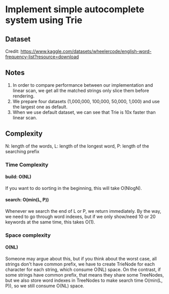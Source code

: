 # Implement simple autocomplete system using Trie

## Dataset

Credit: https://www.kaggle.com/datasets/wheelercode/english-word-frequency-list?resource=download

## Notes

1. In order to compare performance between our implementation and linear scan, we get all the matched strings only slice them before rendering.
2. We prepare four datasets (1,000,000, 100,000, 50,000, 1,000) and use the largest one as default.
3. When we use default dataset, we can see that Trie is 10x faster than linear scan.

## Complexity

N: length of the words, L: length of the longest word, P: length of the searching prefix

### Time Complexity

#### build: O(NL)

If you want to do sorting in the beginning, this will take O(NlogN).

#### search: O(min(L, P))

Whenever we search the end of L or P, we return immediately. By the way, we need to go through word indexes, but if we only show/need 10 or 20 keywords at the same time, this takes O(1).

### Space complexity

#### O(NL)

Someone may argue about this, but if you think about the worst case, all strings don't have common prefix, we have to create TrieNode for each character for each string, which consume O(NL) space. On the contrast, if some strings have common prefix, that means they share some TreeNodes, but we also store word indexes in TreeNodes to make search time O(min(L, P)), so we still consume O(NL) space.
